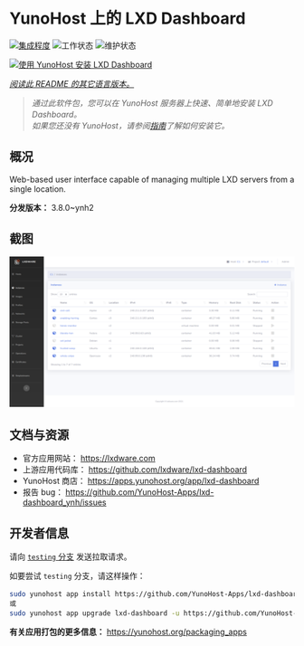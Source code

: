 <!--
注意：此 README 由 <https://github.com/YunoHost/apps/tree/master/tools/readme_generator> 自动生成
请勿手动编辑。
-->

# YunoHost 上的 LXD Dashboard

[![集成程度](https://dash.yunohost.org/integration/lxd-dashboard.svg)](https://ci-apps.yunohost.org/ci/apps/lxd-dashboard/) ![工作状态](https://ci-apps.yunohost.org/ci/badges/lxd-dashboard.status.svg) ![维护状态](https://ci-apps.yunohost.org/ci/badges/lxd-dashboard.maintain.svg)

[![使用 YunoHost 安装 LXD Dashboard](https://install-app.yunohost.org/install-with-yunohost.svg)](https://install-app.yunohost.org/?app=lxd-dashboard)

*[阅读此 README 的其它语言版本。](./ALL_README.md)*

> *通过此软件包，您可以在 YunoHost 服务器上快速、简单地安装 LXD Dashboard。*  
> *如果您还没有 YunoHost，请参阅[指南](https://yunohost.org/install)了解如何安装它。*

## 概况

Web-based user interface capable of managing multiple LXD servers from a single location.


**分发版本：** 3.8.0~ynh2

## 截图

![LXD Dashboard 的截图](./doc/screenshots/screenshot01.png)

## 文档与资源

- 官方应用网站： <https://lxdware.com>
- 上游应用代码库： <https://github.com/lxdware/lxd-dashboard>
- YunoHost 商店： <https://apps.yunohost.org/app/lxd-dashboard>
- 报告 bug： <https://github.com/YunoHost-Apps/lxd-dashboard_ynh/issues>

## 开发者信息

请向 [`testing` 分支](https://github.com/YunoHost-Apps/lxd-dashboard_ynh/tree/testing) 发送拉取请求。

如要尝试 `testing` 分支，请这样操作：

```bash
sudo yunohost app install https://github.com/YunoHost-Apps/lxd-dashboard_ynh/tree/testing --debug
或
sudo yunohost app upgrade lxd-dashboard -u https://github.com/YunoHost-Apps/lxd-dashboard_ynh/tree/testing --debug
```

**有关应用打包的更多信息：** <https://yunohost.org/packaging_apps>
